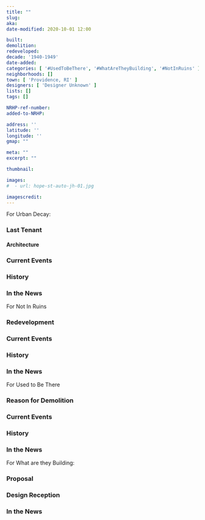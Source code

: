 ```yaml
---
title: ""
slug: 
aka: 
date-modified: 2020-10-01 12:00

built: 
demolition: 
redeveloped: 
decade: '1940-1949'
date-added:
categories: [ '#UsedToBeThere', '#WhatAreTheyBuilding', '#NotInRuins' ]
neighborhoods: []
town: [ 'Providence, RI' ]
designers: [ 'Designer Unknown' ]
lists: []
tags: []

NRHP-ref-number:
added-to-NRHP:

address: ''
latitude: ''
longitude: ''
gmap: ""

meta: ""
excerpt: ""

thumbnail: 

images:
#  - url: hope-st-auto-jh-01.jpg

imagescredit: 
---
```


For Urban Decay: 
### Last Tenant
#### Architecture
### Current Events
### History
### In the News

For Not In Ruins
### Redevelopment
### Current Events
### History
### In the News

For Used to Be There
### Reason for Demolition
### Current Events
### History
### In the News

For What are they Building: 
### Proposal
### Design Reception
### In the News